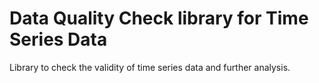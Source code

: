 # Data Quality Check library for Time Series Data
Library to check the validity of time series data and further analysis.

